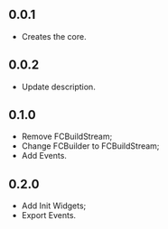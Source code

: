 ## 0.0.1

* Creates the core.

## 0.0.2

* Update description.

## 0.1.0

* Remove FCBuildStream;
* Change FCBuilder to FCBuildStream;
* Add Events.

## 0.2.0

* Add Init Widgets;
* Export Events.